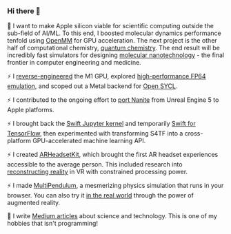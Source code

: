 ### Hi there 👋

<!-- 
```swift
let reality = "\u{47}\u{6f}\u{64} \u{2204}" 
```
-->

🔭 I want to make Apple silicon viable for scientific computing outside the sub-field of AI/ML. To this end, I boosted molecular dynamics performance tenfold using [OpenMM](https://openmm.org/) for GPU acceleration. The next project is the other half of computational chemistry, [quantum chemistry](https://github.com/philipturner/amx-benchmarks). The end result will be incredibly fast simulators for designing [molecular nanotechnology](https://en.wikipedia.org/wiki/Molecular_nanotechnology) - the final frontier in computer engineering and medicine.

⚡ I [reverse-engineered](https://github.com/philipturner/metal-benchmarks) the M1 GPU, explored [high-performance FP64 emulation](https://github.com/philipturner/metal-float64), and scoped out a Metal backend for [Open SYCL](https://github.com/OpenSYCL/OpenSYCL).

⚡ I contributed to the ongoing effort to [port Nanite](https://github.com/philipturner/ue5-nanite-macos) from Unreal Engine 5 to Apple platforms.

⚡ I brought back the [Swift Jupyter kernel](https://github.com/google/swift-jupyter) and temporarily [Swift for TensorFlow](https://github.com/tensorflow/swift), then experimented with transforming S4TF into a cross-platform GPU-accelerated machine learning API.

⚡ I created [ARHeadsetKit](https://github.com/philipturner/ARHeadsetKit), which brought the first AR headset experiences accessible to the average person. This included research into [reconstructing reality](https://github.com/philipturner/scene-color-reconstruction) in VR with constrained processing power.

⚡ I made [MultiPendulum](https://github.com/philipturner/multipendulum), a mesmerizing physics simulation that runs in your browser. You can also try it [in the real world](https://github.com/philipturner/ar-multipendulum) through the power of augmented reality.

📘 I write [Medium articles](https://medium.com/@philipturnerAR) about science and technology. This is one of my hobbies that isn't programming!

<!--
**philipturner/philipturner** is a ✨ _special_ ✨ repository because its `README.md` (this file) appears on your GitHub profile.

Here are some ideas to get you started:

- 🔭 I’m currently working on ...
- 🌱 I’m currently learning ...
- 👯 I’m looking to collaborate on ...
- 🤔 I’m looking for help with ...
- 💬 Ask me about ...
- 📫 How to reach me: ...
- 😄 Pronouns: ...
- ⚡ Fun fact: ...
-->
